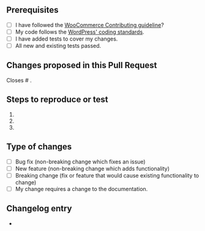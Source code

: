 ## Prerequisites

<!-- Mark completed items with an [x] -->

- [ ] I have followed the [WooCommerce Contributing guideline](https://github.com/woocommerce/woocommerce/blob/master/.github/CONTRIBUTING.md)?
- [ ] My code follows the [WordPress' coding standards](https://make.wordpress.org/core/handbook/best-practices/coding-standards/).
- [ ] I have added tests to cover my changes.
- [ ] All new and existing tests passed.

## Changes proposed in this Pull Request

<!-- Describe the changes made to this Pull Request, and the reason for such changes. -->

Closes # .



## Steps to reproduce or test

<!-- We need to be able to reproduce or test, so please be descriptive! -->

1.
2.
3.

## Type of changes

<!-- What types of changes does your code introduce? -->
<!-- Mark completed items with an [x] -->

- [ ] Bug fix (non-breaking change which fixes an issue)
- [ ] New feature (non-breaking change which adds functionality)
- [ ] Breaking change (fix or feature that would cause existing functionality to change)
- [ ] My change requires a change to the documentation.

## Changelog entry

<!-- Enter a short summary of all changes on this Pull Request, this will appear in the changelog if this Pull Request is accepted. -->

- 
